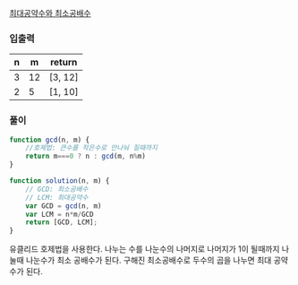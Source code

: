 [최대공약수와 최소공배수](https://programmers.co.kr/learn/courses/30/lessons/12940?language=javascript)

### 입출력

| n | m | return |
| --- | --- | --- |
| 3 | 12 | [3, 12] |
| 2 | 5 | [1, 10] |

### 풀이

```jsx
function gcd(n, m) {
    //호제법: 큰수를 작은수로 안나눠 질때까지
    return m===0 ? n : gcd(m, n%m)
}

function solution(n, m) {
    // GCD: 최소공배수
    // LCM: 최대공약수
    var GCD = gcd(n, m)
    var LCM = n*m/GCD
    return [GCD, LCM];
}
```

유클리드 호제법을 사용한다. 나누는 수를 나눈수의 나머지로 나머지가 1이 될때까지 나눌때 나눈수가 최소 공배수가 된다. 구해진 최소공배수로 두수의 곱을 나누면 최대 공약수가 된다.
